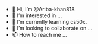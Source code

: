 - 👋 Hi, I’m @Ariba-khan818
- 👀 I’m interested in ...
- 🌱 I’m currently learning cs50x.
- 💞️ I’m looking to collaborate on ...
- 📫 How to reach me ...

<!---
Ariba-khan818/Ariba-khan818 is a ✨ special ✨ repository because its `README.md` (this file) appears on your GitHub profile.
You can click the Preview link to take a look at your changes.
--->
